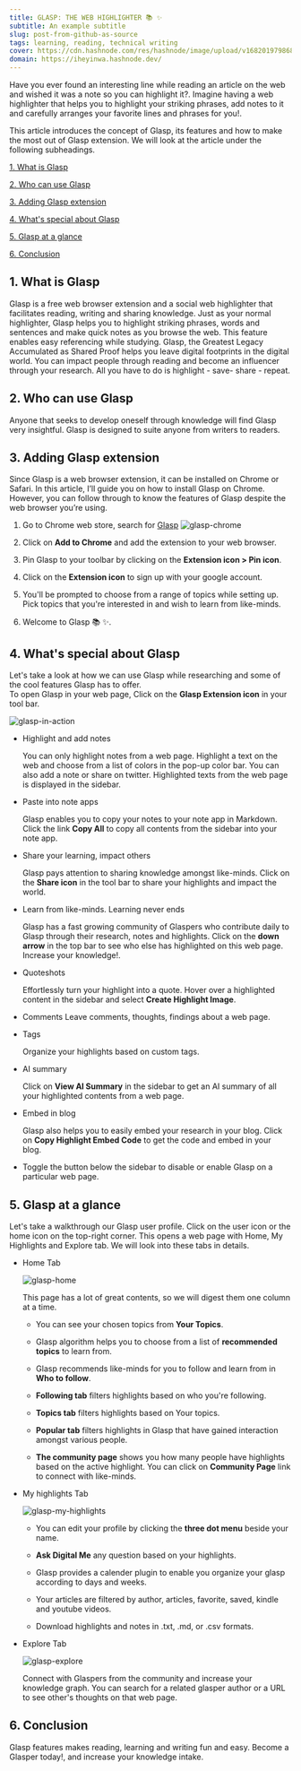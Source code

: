 ```yaml
---
title: GLASP: THE WEB HIGHLIGHTER 📚 ✨
subtitle: An example subtitle
slug: post-from-github-as-source
tags: learning, reading, technical writing
cover: https://cdn.hashnode.com/res/hashnode/image/upload/v1682019798680/Ag3aPJJUy.webp?auto=format
domain: https://iheyinwa.hashnode.dev/
---
```


<!-- ![glasp-hero](images/glaspHero.webp) -->
<!-- # GLASP: THE WEB HIGHLIGHTER 📚 ✨ -->

Have you ever found an interesting line while reading an article on the web and wished it was a note so you can highlight it?. Imagine having a web highlighter that helps you to highlight your striking phrases, add notes to it and carefully arranges your favorite lines and phrases for you!. 

This article introduces the concept of Glasp, its features and how to make the most out of Glasp extension. We will look at the article under the following subheadings. 

  [1. What is Glasp](#1-what-is-glasp)

  [2. Who can use Glasp](#2-who-can-use-glasp)

  [3. Adding Glasp extension](#3-adding-glasp-extension)

  [4. What's special about Glasp](#4-whats-special-about-glasp)

  [5. Glasp at a glance](#5-glasp-at-a-glance)

  [6. Conclusion](#6-conclusion)

## 1. What is Glasp

Glasp is a free web browser extension and a social web highlighter that facilitates reading, writing and sharing knowledge. Just as your normal highlighter, Glasp helps you to highlight striking phrases, words and sentences and make quick notes as you browse the web. This feature enables easy referencing while studying. Glasp, the Greatest Legacy Accumulated as Shared Proof  helps you leave digital footprints in the digital world. You can impact people through reading and become an influencer through your research. 
All you have to do is highlight - save- share - repeat.

## 2. Who can use Glasp

 Anyone that seeks to develop oneself through knowledge will find Glasp very insightful. Glasp is designed to suite anyone from writers to readers.

## 3. Adding Glasp extension

Since Glasp is a web browser extension, it can be installed on Chrome or Safari. In this article, I’ll guide you on how to install Glasp on Chrome. However, you can follow through to know the features of Glasp despite the web browser you’re using. 

  1. Go to Chrome web store, search for [Glasp](https://chrome.google.com/webstore/detail/glasp-social-web-highligh/blillmbchncajnhkjfdnincfndboieik)
    ![glasp-chrome](images/glaspChrome.png)

  2. Click on **Add to Chrome** and add the extension to your web browser.
   
  3. Pin Glasp to your toolbar by clicking on the **Extension icon > Pin icon**. 
   
  4. Click on the **Extension icon** to sign up with your google account.
   
  5. You'll be prompted to choose from a range of topics while setting up. Pick topics that you're interested in and wish to learn from like-minds.
   
  6. Welcome to Glasp 📚 ✨.

## 4. What's special about Glasp

Let's take a look at how we can use Glasp while researching and some of the cool features Glasp has to offer.  
To open Glasp in your web page, Click on the **Glasp Extension icon** in your tool bar. 

![glasp-in-action](images/glaspInAction.png)

- Highlight and add notes 

  You can only highlight notes from a web page. Highlight a text on the web and choose from a list of colors in the pop-up color bar. You can also add a note or share on twitter.  Highlighted texts from the web page is displayed in the sidebar. 

- Paste into note apps

  Glasp enables you to copy your notes to your note app in Markdown. Click the link **Copy All** to copy all contents from the sidebar into your note app.

- Share your learning, impact others
  
  Glasp pays attention to sharing knowledge amongst like-minds. Click on the **Share icon** in the tool bar to share your highlights and impact the world. 

- Learn from like-minds. Learning never ends
  
  Glasp has a fast growing community of Glaspers who contribute daily to Glasp through their research, notes and highlights. Click on the **down arrow** in the top bar to see who else has highlighted on this web page. Increase your knowledge!. 

- Quoteshots

  Effortlessly turn your highlight into a quote. Hover over a highlighted content in the sidebar and select **Create Highlight Image**. 

- Comments
  Leave comments, thoughts, findings about a web page. 
  
- Tags
  
  Organize your highlights based on custom tags.

- AI summary

  Click on **View AI Summary** in the sidebar to get an AI summary of all your highlighted contents from a web page.

- Embed in blog

  Glasp also helps you to easily embed your research in your blog. Click on **Copy Highlight Embed Code** to get the code and embed in your blog. 

- Toggle the button below the sidebar to disable or enable Glasp on a particular web page. 
  
## 5. Glasp at a glance

  Let's take a walkthrough our Glasp user profile. Click on the user icon or the home icon on the top-right corner. This opens a web page with Home, My Highlights and Explore tab. We will look into these tabs in details. 

- Home Tab 

  ![glasp-home](images/glaspHome.png)

  This page has a lot of great contents, so we will digest them one column at a time. 

    - You can see your chosen topics from **Your Topics**.

    - Glasp algorithm helps you to choose from a list of **recommended topics** to learn from.
  
    - Glasp recommends like-minds for you to follow and learn from in **Who to follow**.
  
    - **Following tab** filters highlights based on who you're following.
  
    - **Topics tab** filters highlights based on Your topics.

    - **Popular tab** filters highlights in Glasp that have gained interaction amongst various people. 

    - **The community page** shows you how many people have highlights based on the active highlight. You can click on **Community Page** link to connect with like-minds. 
  
- My highlights Tab
  
  ![glasp-my-highlights](images/glaspMyHighlightpage.png)

    - You can edit your profile by clicking the **three dot menu** beside your name.
   
    - **Ask Digital Me** any question based on your highlights. 
  
    - Glasp provides a calender plugin to enable you organize your glasp according to days and weeks. 
  
    - Your articles are filtered by author, articles, favorite, saved, kindle and youtube videos.
  
    - Download highlights and notes in .txt, .md, or .csv formats.

- Explore Tab
  
  ![glasp-explore](images/glaspExplore.png)

  Connect with Glaspers from the community and increase your knowledge graph. You can search for a related glasper author or a URL to see other's thoughts on that web page. 
  
## 6. Conclusion

Glasp features makes reading, learning and writing fun and easy. Become a Glasper today!, and increase your knowledge intake. 